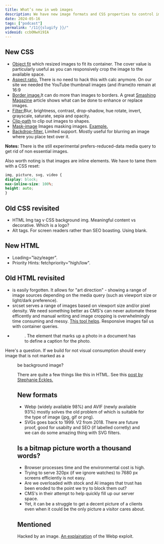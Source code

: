 ```yaml
---
title: What’s new in web images
description: We have new image formats and CSS properties to control images. But serving ever smaller and bigger screen resolutions efficiently is no easy feat.
date: 2024-05-16
tags: ["podcast"]
permalink: "/11{{slugify }}/"
videoid: ccbONwX19IA
---
```


New CSS
-------

*   [Object fit](https://developer.mozilla.org/en-US/docs/Web/CSS/object-fit) which resized images to fit its container. The cover value is particularly useful as you can responsively crop the image to the available space.
*   [Aspect ratio.](https://developer.mozilla.org/en-US/docs/Web/CSS/aspect-ratio) There is no need to hack this with calc anymore. On our site we needed the YouTube thumbnail images (and iframe)to remain at 16:9
*   [Border image.](https://developer.mozilla.org/en-US/docs/Web/CSS/border-image)It can do more than images to borders. A great [Smashing Magazine](https://www.smashingmagazine.com/2024/01/css-border-image-property/) article shows what can be done to enhance or replace images.
*   [Filter:](https://developer.mozilla.org/en-US/docs/Web/CSS/filter)Blur, brightness, contrast, drop-shadow, hue rotate, invert, grayscale, saturate, sepia and opacity.
*   [Clip-path](https://developer.mozilla.org/en-US/docs/Web/CSS/clip-path) to clip out images to shapes.
*   [Mask-image](https://developer.mozilla.org/en-US/docs/Web/CSS/mask-image) Images masking images. [Example.](https://www.w3schools.com/css/css3_masking.asp)
*   [Backdrop-filter.](https://developer.mozilla.org/en-US/docs/Web/CSS/backdrop-filter) Limited support. Mostly useful for blurring an image where you place text over it.

**Notes:** There is the still experimental prefers-reduced-data media query to get rid of non essential images.

Also worth noting is that images are inline elements. We have to tame them with a CSS reset:

```css
img, picture, svg, video {
display: block; 
max-inline-size: 100%;
height: auto;
}
```

Old CSS revisited
-----------------

*   HTML Img tag v CSS background img. Meaningful content vs decorative. Which is a logo?
*   Alt tags. For screen readers rather than SEO boasting. Using blank.

New HTML
--------

*   Loading="lazy/eager".
*   Priority Hints: fetchpriority="high/low".

Old HTML revisited
------------------

*   <picture> is easily forgotten. It allows for "art direction" - showing a range of image sources depending on the media query (such as viewport size or light/dark preference).
*   srcset serves a range of images based on viewport size and/or pixel density. We need something better as CMS's can never automate these efficently and manual writing and image cropping is overwhelmingly time consuming and messy. [This tool helps](https://www.responsivebreakpoints.com/). Responsive images fail us with container queries.
*   <figure>. The element that marks up a photo in a document has <figcaption> to define a caption for the photo.

Here's a question. If we build for not visual consumption should every image that is not marked as a <figure> be background image?

There are quite a few things like this in HTML. See this [post by Stephanie Eckles.](https://thinkdobecreate.com/articles/a-call-for-consensus-on-html-semantics/)

New formats
-----------

*   Webp (widely available 98%) and AVIF (newly available 93%) mostly solves the old problem of which is suitable for the type of image (jpg, gif or png).
*   SVGs goes back to 1999. V2 from 2018. There are future proof, good for usabilty and SEO (if labelled corretly) and we can do some amazing thing with SVG filters.

Is a bitmap picture worth a thousand words?
-------------------------------------------

*   Browser processes time and the environmental cost is high.
*   Trying to serve 320px (if we ignore watches) to 7680 px screens efficiently is not easy.
*   Are we overloaded with stock and AI images that trust has been eroded to the point we try to block them out?
*   CMS's in their attempt to help quickly fill up our server space.
*   Yet, it can be a struggle to get a decent picture of a clients even when it could be the only picture a visitor cares about.

Mentioned
---------

Hacked by an image. [An explaination](https://www.youtube.com/watch?v=89ysXVYH2Sk) of the Webp exploit.



